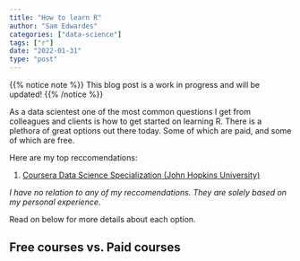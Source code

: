 ```yaml
---
title: "How to learn R"
author: "Sam Edwardes"
categories: ["data-science"]
tags: ["r"]
date: "2022-01-31"
type: "post"
---
```


{{% notice note %}}
This blog post is a work in progress and will be updated!
{{% /notice %}}

As a data scientest one of the most common questions I get from colleagues and clients is how to get started on learning R. There is a plethora of great options out there today. Some of which are paid, and some of which are free.

Here are my top reccomendations:

1. [Coursera Data Science Specialization (John Hopkins University)](https://www.coursera.org/specializations/jhu-data-science)

*I have no relation to any of my reccomendations. They are solely based on my personal experience*.

Read on below for more details about each option.

## Free courses vs. Paid courses



## 

